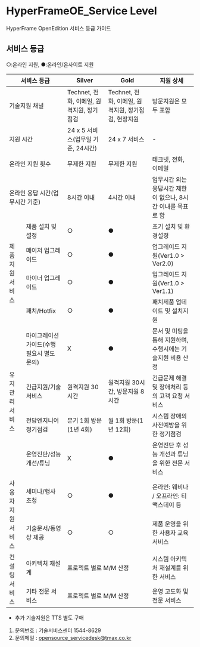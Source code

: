 # HyperFrameOE_Service Level
HyperFrame OpenEdition  서비스 등급 가이드

## 서비스 등급
 ○:온라인 지원, ●:온라인/온사이트 지원
 <table>
  <thead>
    <tr>
      <th colspan=2>서비스 등급</th>
      <th>Silver</th>
      <th>Gold</th>
      <th>지원 상세</th>
    </tr>
  </thead>
  <tbody>
    <tr>
      <td colspan=2>기술지원 채널</td>
      <td>Technet, 전화, 이메일, 원격지원, 정기점검</td>
      <td>Technet, 전화, 이메일, 원격지원, 정기점검, 현장지원</td>
      <td>방문지원은 모두 포함</td>
    </tr>
    <tr>
      <td colspan=2>지원 시간</td>
      <td>24 x 5 서비스(업무일 기준, 24시간)</td>
      <td>24 x 7 서비스</td>
      <td>-</td>
    </tr>
    <tr>
      <td colspan=2>온라인 지원 횟수</td>
      <td>무제한 지원</td>
      <td>무제한 지원</td>
      <td>테크넷, 전화, 이메일</td>
    </tr>
    <tr>
      <td colspan=2>온라인 응답 시간(업무시간 기준)</td>
      <td>8시간 이내</td>
      <td>4시간 이내</td>
      <td>업무시간 외는 응답시간 제한이 없으나, 8시간 이내를 목표로 함</td>
    </tr>
    <tr>
      <td rowspan=4>제품지원 서비스</td>
      <td>제품 설치 및 설정</td>
      <td>○</td>
      <td>●</td>
      <td>초기 설치 및 환경설정</td>
    </tr>
    <tr>
      <td>메이저 업그레이드</td>
      <td>○</td>
      <td>●</td>
      <td>업그레이드 지원(Ver1.0 > Ver2.0)</td>
    </tr>
    <tr>
      <td>마이너 업그레이드</td>
      <td>○</td>
      <td>●</td>
      <td>업그레이드 지원(Ver1.0 > Ver1.1)</td>
    </tr>
    <tr>
      <td>패치/Hotfix</td>
      <td>○</td>
      <td>●</td>
      <td>패치제품 업데이트 및 설치지원</td>
    </tr>
    <tr>
      <td rowspan=4>유지관리 서비스</td>
      <td>마이그레이션 가이드(수행 필요시 별도 문의)</td>
      <td>X</td>
      <td>●</td>
      <td>문서 및 미팅을 통해 지원하며, 수행시에는 기술지원 비용 산정</td>
    </tr>
    <tr>
      <td>긴급지원/기술서비스</td>
      <td>원격지원 30시간</td>
      <td>원격지원 30시간, 방문지원 8시간</td>
      <td>긴급문제 해결 및 장애처리 등의 고객 요청 서비스</td>
    </tr>
    <tr>
      <td>전담엔지니어 정기점검</td>
      <td>분기 1회 방문(1년 4회)</td>
      <td>월 1회 방문(1년 12회)</td>
      <td>시스템 장애의 사전예방을 위한 정기점검</td>
    </tr>
    <tr>
      <td>운영진단/성능개선/튜닝</td>
      <td>X</td>
      <td>●</td>
      <td>운영진단 후 성능 개선과 튜닝을 위한 전문 서비스</td>
    </tr>
    <tr>
      <td rowspan=2>사용자 지원 서비스</td>
      <td>세미나/행사 초청</td>
      <td>○</td>
      <td>●</td>
      <td>온라인: 웨비나 / 오프라인: 티맥스데이 등</td>
    </tr>
    <tr>
      <td>기술문서/동영상 제공</td>
      <td>○</td>
      <td>○</td>
      <td>제품 운영을 위한 사용자 교육 서비스</td>
    </tr>
    <tr>
      <td rowspan=2>컨설팅 서비스</td>
      <td>아키텍처 재설계</td>
      <td colspan=2>프로젝트 별로 M/M 산정</td>          
      <td>시스템 아키텍처 재설계를 위한 서비스</td>
    </tr>
    <tr>
      <td>기타 전문 서비스</td>
      <td colspan=2>프로젝트 별로 M/M 산정</td>          
      <td>운영 고도화 및 전문 서비스</td>
    </tr>
  </tbody>
</table>

* 추가 기술지원은 TTS 별도 구매  
1. 문의번호 : 기술서비스센터 1544-8629  
2. 문의메일 : opensource_servicedesk@tmax.co.kr  
